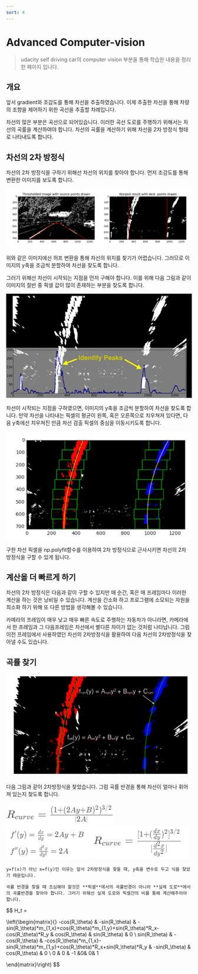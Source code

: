 ```yaml
---
sort: 4
---
```


# Advanced Computer-vision

> udacity self driving car의 computer vision 부분을 통해 학습한 내용을 정리한 페이지 입니다.

## 개요

앞서 gradient와 조감도를 통해 차선을 추출하였습니다. 이제 추출한 차선을 통해 차량의 조향을 제어하기 위한 곡선을 추출할 차례입니다.

차선의 많은 부분은 곡선으로 되어있습니다. 이러한 곡선 도로를 주행하기 위해서는 차선의 곡률을 계산하여야 합니다. 차선의 곡률을 계산하기 위해 차선을 2차 방정식 형태로 나타내도록 합니다.

## 차선의 2차 방정식

차선의 2차 방정식을 구하기 위해선 차선의 위치를 찾아야 합니다. 먼저 조감도를 통해 변환한 이미지를 보도록 합니다.

![ros1](/computervision/config/조감도.png)

위와 같은 이미지에선 허프 변환을 통해 차선의 위치를 찾기가 어렵습니다. 그러므로 이미지의 y축을 조금씩 분할하여 차선을 찾도록 합니다.

그러기 위해선 차선이 시작되는 지점을 먼저 구해야 합니다. 이를 위해 다음 그림과 같이 이미지의 절반 중 픽셀 값이 많이 존재하는 부분을 찾도록 합니다.

![ros1](/computervision/config/차선위치.png)

차선이 시작되는 지점을 구하였으면, 이미지의 y축을 조금씩 분할하여 차선을 찾도록 합니다. 만약 차선을 나타내는 픽셀의 평균이 왼쪽, 혹은 오른쪽으로 치우쳐져 있다면, 다음 y축에선 치우쳐진 만큼 차선 검출 픽셀의 중심을 이동시키도록 합니다. 

![ros1](/computervision/config/분할검출.png)

구한 차선 픽셀을 np.polyfit함수를 이용하여 2차 방정식으로 근사시키면 차선의 2차 방정식을 구할 수 있게 됩니다.

## 계산을 더 빠르게 하기

차선의 2차 방정식은 다음과 같이 구할 수 있지만 매 순간, 혹은 매 프레임마다 이러한 계산을 하는 것은 낭비일 수 있습니다. 계산을 간소화 하고 프로그램에 소모되는 자원을 최소화 하기 위해 또 다른 방법을 생각해볼 수 있습니다.

카메라의 프레임이 매우 낮고 매우 빠른 속도로 주행하는 자동차가 아니라면, 카메라에서 한 프레임과 그 다음프레임은 차선에서 별다른 차이가 없는 것처럼 나타납니다. 그럼 이전 프레임에서 사용하였던 차선의 2차방정식을 활용하여 다음 차선의 2차방정식을 찾아낼 수도 있습니다.

## 곡률 찾기

![ros1](/computervision/config/2차방정식.png)

다음 그림과 같이 2차방정식을 찾았습니다. 그럼 곡률 반경을 통해 차선이 얼마나 휘어져 있는지 찾도록 합니다. 

![ros1](/computervision/config/곡률1.png)
![ros1](/computervision/config/곡률2.png)
![ros1](/computervision/config/곡률3.png)

```note
y=f(x)가 아닌 x=f(y)인 이유는 앞서 2차방정식을 찾을 때, y축을 변수로 두고 식을 찾았기 때문입니다.
```

```note
곡률 반경을 찾을 때 조심해야 할것은 **픽셀**에서의 곡률반경이 아니라 **실제 도로**에서의 곡률반경을 찾아야 합니다. 그러기 위해선 실제 도로와 픽셀간의 비를 통해 계산해주어야 합니다.
```



$$
H_t = 

\left(\begin{matrix}{}
-cos(R_\theta) &   -sin(R_\theta) &   -sin(R_\theta)*m_{1,x}+cos(R_\theta)*m_{1,y}+sin(R_\theta)*R_x-cos(R_\theta)*R_y &  cos(R_\theta) &  sin(R_\theta) & 0 \\
sin(R_\theta) & -cos(R_\theta) &  -cos(R_\theta)*m_{1,x}-sin(R_\theta)*m_{1,y}+cos(R_\theta)*R_x+sin(R_\theta)*R_y &  -sin(R_\theta) &  cos(R_\theta) & 0 \\ 
0 &  0 & -1 &0& 0& 1

\end{matrix}\right)
$$


